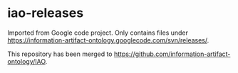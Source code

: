 # iao-releases

Imported from Google code project. Only contains files under https://information-artifact-ontology.googlecode.com/svn/releases/. 

This repository has been merged to https://github.com/information-artifact-ontology/IAO.

